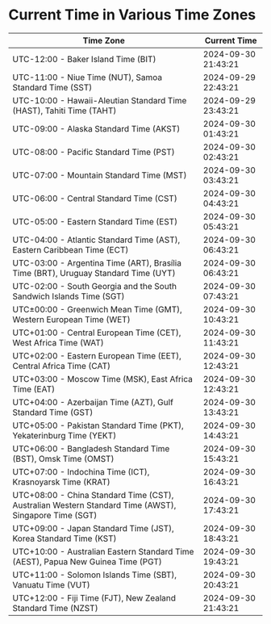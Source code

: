 # Current Time in Various Time Zones

| Time Zone | Current Time |
|-----------|--------------|
| UTC-12:00 - Baker Island Time (BIT) | 2024-09-30 21:43:21 |
| UTC-11:00 - Niue Time (NUT), Samoa Standard Time (SST) | 2024-09-29 22:43:21 |
| UTC-10:00 - Hawaii-Aleutian Standard Time (HAST), Tahiti Time (TAHT) | 2024-09-29 23:43:21 |
| UTC-09:00 - Alaska Standard Time (AKST) | 2024-09-30 01:43:21 |
| UTC-08:00 - Pacific Standard Time (PST) | 2024-09-30 02:43:21 |
| UTC-07:00 - Mountain Standard Time (MST) | 2024-09-30 03:43:21 |
| UTC-06:00 - Central Standard Time (CST) | 2024-09-30 04:43:21 |
| UTC-05:00 - Eastern Standard Time (EST) | 2024-09-30 05:43:21 |
| UTC-04:00 - Atlantic Standard Time (AST), Eastern Caribbean Time (ECT) | 2024-09-30 06:43:21 |
| UTC-03:00 - Argentina Time (ART), Brasília Time (BRT), Uruguay Standard Time (UYT) | 2024-09-30 06:43:21 |
| UTC-02:00 - South Georgia and the South Sandwich Islands Time (SGT) | 2024-09-30 07:43:21 |
| UTC±00:00 - Greenwich Mean Time (GMT), Western European Time (WET) | 2024-09-30 10:43:21 |
| UTC+01:00 - Central European Time (CET), West Africa Time (WAT) | 2024-09-30 11:43:21 |
| UTC+02:00 - Eastern European Time (EET), Central Africa Time (CAT) | 2024-09-30 12:43:21 |
| UTC+03:00 - Moscow Time (MSK), East Africa Time (EAT) | 2024-09-30 12:43:21 |
| UTC+04:00 - Azerbaijan Time (AZT), Gulf Standard Time (GST) | 2024-09-30 13:43:21 |
| UTC+05:00 - Pakistan Standard Time (PKT), Yekaterinburg Time (YEKT) | 2024-09-30 14:43:21 |
| UTC+06:00 - Bangladesh Standard Time (BST), Omsk Time (OMST) | 2024-09-30 15:43:21 |
| UTC+07:00 - Indochina Time (ICT), Krasnoyarsk Time (KRAT) | 2024-09-30 16:43:21 |
| UTC+08:00 - China Standard Time (CST), Australian Western Standard Time (AWST), Singapore Time (SGT) | 2024-09-30 17:43:21 |
| UTC+09:00 - Japan Standard Time (JST), Korea Standard Time (KST) | 2024-09-30 18:43:21 |
| UTC+10:00 - Australian Eastern Standard Time (AEST), Papua New Guinea Time (PGT) | 2024-09-30 19:43:21 |
| UTC+11:00 - Solomon Islands Time (SBT), Vanuatu Time (VUT) | 2024-09-30 20:43:21 |
| UTC+12:00 - Fiji Time (FJT), New Zealand Standard Time (NZST) | 2024-09-30 21:43:21 |
